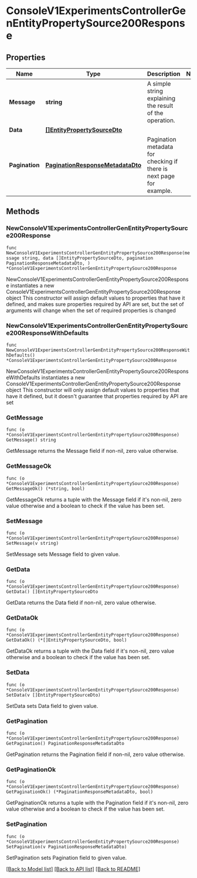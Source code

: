 # ConsoleV1ExperimentsControllerGenEntityPropertySource200Response

## Properties

Name | Type | Description | Notes
------------ | ------------- | ------------- | -------------
**Message** | **string** | A simple string explaining the result of the operation. | 
**Data** | [**[]EntityPropertySourceDto**](EntityPropertySourceDto.md) |  | 
**Pagination** | [**PaginationResponseMetadataDto**](PaginationResponseMetadataDto.md) | Pagination metadata for checking if there is next page for example. | 

## Methods

### NewConsoleV1ExperimentsControllerGenEntityPropertySource200Response

`func NewConsoleV1ExperimentsControllerGenEntityPropertySource200Response(message string, data []EntityPropertySourceDto, pagination PaginationResponseMetadataDto, ) *ConsoleV1ExperimentsControllerGenEntityPropertySource200Response`

NewConsoleV1ExperimentsControllerGenEntityPropertySource200Response instantiates a new ConsoleV1ExperimentsControllerGenEntityPropertySource200Response object
This constructor will assign default values to properties that have it defined,
and makes sure properties required by API are set, but the set of arguments
will change when the set of required properties is changed

### NewConsoleV1ExperimentsControllerGenEntityPropertySource200ResponseWithDefaults

`func NewConsoleV1ExperimentsControllerGenEntityPropertySource200ResponseWithDefaults() *ConsoleV1ExperimentsControllerGenEntityPropertySource200Response`

NewConsoleV1ExperimentsControllerGenEntityPropertySource200ResponseWithDefaults instantiates a new ConsoleV1ExperimentsControllerGenEntityPropertySource200Response object
This constructor will only assign default values to properties that have it defined,
but it doesn't guarantee that properties required by API are set

### GetMessage

`func (o *ConsoleV1ExperimentsControllerGenEntityPropertySource200Response) GetMessage() string`

GetMessage returns the Message field if non-nil, zero value otherwise.

### GetMessageOk

`func (o *ConsoleV1ExperimentsControllerGenEntityPropertySource200Response) GetMessageOk() (*string, bool)`

GetMessageOk returns a tuple with the Message field if it's non-nil, zero value otherwise
and a boolean to check if the value has been set.

### SetMessage

`func (o *ConsoleV1ExperimentsControllerGenEntityPropertySource200Response) SetMessage(v string)`

SetMessage sets Message field to given value.


### GetData

`func (o *ConsoleV1ExperimentsControllerGenEntityPropertySource200Response) GetData() []EntityPropertySourceDto`

GetData returns the Data field if non-nil, zero value otherwise.

### GetDataOk

`func (o *ConsoleV1ExperimentsControllerGenEntityPropertySource200Response) GetDataOk() (*[]EntityPropertySourceDto, bool)`

GetDataOk returns a tuple with the Data field if it's non-nil, zero value otherwise
and a boolean to check if the value has been set.

### SetData

`func (o *ConsoleV1ExperimentsControllerGenEntityPropertySource200Response) SetData(v []EntityPropertySourceDto)`

SetData sets Data field to given value.


### GetPagination

`func (o *ConsoleV1ExperimentsControllerGenEntityPropertySource200Response) GetPagination() PaginationResponseMetadataDto`

GetPagination returns the Pagination field if non-nil, zero value otherwise.

### GetPaginationOk

`func (o *ConsoleV1ExperimentsControllerGenEntityPropertySource200Response) GetPaginationOk() (*PaginationResponseMetadataDto, bool)`

GetPaginationOk returns a tuple with the Pagination field if it's non-nil, zero value otherwise
and a boolean to check if the value has been set.

### SetPagination

`func (o *ConsoleV1ExperimentsControllerGenEntityPropertySource200Response) SetPagination(v PaginationResponseMetadataDto)`

SetPagination sets Pagination field to given value.



[[Back to Model list]](../README.md#documentation-for-models) [[Back to API list]](../README.md#documentation-for-api-endpoints) [[Back to README]](../README.md)



